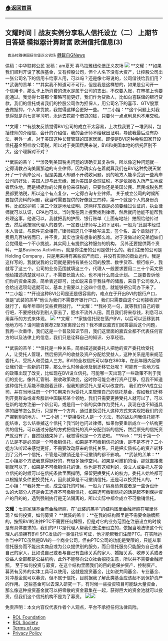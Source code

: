 ###  [:house:返回首頁](https://github.com/ourhimalayas/txt)
---


## 文耀时间｜战友实例分享私人信托设立（二） 上期节目答疑 模拟器计算财富 欧洲信托信息(3)
` 喜马拉雅德国纽伦堡正义农场` [轉載自GNews](https://gnews.org/zh-hans/1994172/)

供稿：中华联邦公民
发稿：am夏天
喜马拉雅纽伦堡正义农场
![](https://assets.gnews.org/wp-content/uploads/2022/02/800-3.png)
**文耀：**如果我们顺利开设了家族基金，又有控股公司，但个人名下没有大资产，让控股公司出一张公司名下的信用卡给家人用，可以吗？还是像七哥说的，公司借钱给我们用？
**武装的羔羊：**其实我不知道可不可行，但是我是这样想的，如果是公司开一个信用卡，那么卡上所消费的流水是属于公司的支出，不仅要入账，在审核上也要能通过。我觉得七哥那个策略可能更好，我们作为贷款人，比如向喜联储的银行贷款，我们的信托或者我们的控股公司作为担保人，用公司名下的喜币、GTV股票去做抵押，个人拿贷款，我觉得这样会更好一些。
**二小姐：**这个问题上对我觉得就是向七哥学习吧，永远去花那个借贷的钱，只要付一点点利息也不用交税。

**文耀：**有战友反馈觉得BVI公司的成立不太容易，上次找我要了一堆资料，包括律师的介绍信、会计的介绍信，我的会计师不给我出证明，导致我最后没有办法，另外一点，对于美国这种长臂管辖的国家居民，即便是BVI这种免税国家开设信托基金照样收公司税，所以对于美国居民来说，BVI和美国本地的信托区别不大，这个理解对不对？

**武装的羔羊：**涉及到美国税务问题的话确实其复杂性，所以像这种问题就一定得请教咨询美国那边的专业律师，因为确实存在着就算我们在BVI这种免税天堂开了一个离岸公司，但是美国人却避不开税收问题，别的地方人能享受到一些离岸公司的好处，美国人却与此无缘，因为美国是全球征税，不是依据收入所产生地或者居住地，而是根据你的公民身份来征税的，只要你还是美国公民、居民或税务居民都要纳税，所以这个有点复杂，一定得咨询专业律师。
关于成立公司的时候所要提供资料的问题，我当时需要提供的好像就三四种，第一个就是个人的身份资料，比如说护照；第二个就是地址证明，这两样东西是必须要经过认证的，执业律师就可以认证，CPA也可以。当时我在网上搜索找到律师，然后就问他能不能帮我处理这事，他说可以，我就把我的护照、银行账单（上面有地址）拍照给他传过去，然后我按照代理人的要求，一定要让律师写上如下证明，一般为“此副本经过本人验证，与原件完全相符。”律师把这几个字给写进去，签个名、盖个章就好了，费用几百块钱而已，并不贵，其实也没有想象的那么难。对于没做过的兄弟姐妹们会觉得是一个不小挑战，其实网上有提供这种服务的机构。
另外还要提供两个资料，一是Business Activities，就是你注册的公司是做什么的。我们注册的公司是Holding Company，只是用来持有某些资产而已，并没有实际的商业运作。我是这样写的，我就说我的公司就是要持有某些公司的股票、数字货币、银行帐户，我就写了这三个。公司的业务范围就填这三个，代理人一般要求要用二三十个英文把他给描述清楚就可以了，不需要长篇大论，也不用什么商业计划。
二是要告诉他们你的资金来源，简单表述即可，比如说来自于我往年的储蓄，来自于公司收入，会给出选项勾选就可以，基本上需要以上这四个信息，就能够把公司办下来了。
**二小姐：**开设这种BVI公司是还是很容易的，难点在于开出BVI的银行户口，但是“武装的羔羊”他认为我们不需要开银行户口，我们只需要由这个公司接收资产就行了，每年年审时交些费用就行。
**文耀：**我补充一句，就等我们自己的银行吧，不要把钱存到别人家去了，肥水不流外人田。而且我们将来存钱，利息可以用喜币的方式来体现。
![](https://assets.gnews.org/wp-content/uploads/2022/02/image-1170.png)
**文耀：**家族信托现在落户BVI，以后可以迁移到其他地方吗？请问能否推荐2至3家离岸公司？我不建议嘉宾们回答最后这个问题，我再一次重申，我们这是一个普及知识节目，我们这里面的嘉宾全都不代表任何官方的以及法律上的信息，我们只是诠释自己的知识、分享经验。

**武装的羔羊：**信托是一种关系，简单描述就委托人把他的资产委托给受托人，让受托人管理，然后把资产的收益及资产分配给受益人，这种关系是用来规范委托人、受托人和受益人三方。BVI的全权信托可以存在360年，在此年限内足够让我们做一些新的打算，那么什么时候会涉及到迁移它处呢？
可能有一些地方性的政策出现了改变，比如现在BVI设立信托，可能哪一天出现了一些政策不利于我们的变化，像外汇管制、税收政策改变，这时你可能会进行资产迁移，但我不知道这种信托关系能不能跟着迁移，但我知道受托人是可以改变的。
我们在BVI成立公司，并在当地注册一个PTC用来作为受托人来管理自己的信托基金，假如我们迁移到开曼群岛或者希腊新中国联邦某个领地，我们只需要更换受托人就可以了，可以在新的地方注册一个新公司，或是用一个新的实体作为受托人，我现在也不知道具体的细节怎么执行，只是有一个方向，通过更换受托人这种方式来实现把我们的资产挪到别的地方。
**二小姐：**更换受托人是一个方法，有的战友问我信托能不能结束，怎么结束掉这个信托？我当时也问过律师，如果你要重新成立一个结构更优的信托，可以通过分配的方式把信托的资产分配到新的信托，然后原先的信托资产就没有了，自然就结束掉了，我觉得也是一个方法吧。
**Nick：**对于第一个方法是不是必须是一个可撤销信托，如果是不可撤销信托的话，是不是不行？二小姐方法听起来感觉更好，不需要改动原来的信托关系，只是把实质核心的资产转移到了另外一个信托，不管是可撤销还是不可撤销的都不影响。
**武装的羔羊：**二小姐那个方法我觉得挺好的，有很多操作空间。如果是可撤销的话，那就直接撤销就可以了，如果是不可撤销信托的话，你也是有这权利的，设立人或委托人在设立信托的时候可以在信托条款里面指明，保留更换受托人的权力，委托人始终都可以根据某条件更换受托人，因此就算是不可撤销信托，还是可以换受托人的。
**二小姐：**我补充一点，成立信托的时候，一般为了隔离债务或者是一些诉讼什么的大部分人还是会去选择不可撤销信托，如果选可撤销信托的话是起不到保护资产的目的的，遇到强制执行是无法隔离的，所以实际中都会成立不可撤销信托。

**文耀**：七哥家族基金有金融牌照，在“武装的羔羊”的结构图里金融牌照在哪里体现？如何投资，如何募资？
**武装的羔羊：**在我的结构图里是不需要金融牌照的，按照BVI的法律PTC不需要任何牌照，但是对它的业务范围在注册设立的时候是有具体要求的，我们的PTC是代理人帮我们去注册设立的，依据当地法律这个代理人必须拥有BVI SFC发放的一类信托许可证，他才能帮我们注册PTC。在实际运作当中PTC虽然是BVI的一个商业公司，但由PTC公司的功能是受限的，只能从事信托服务而不能出卖商品或为公众提供别的服务，而且信托服务只能服务自己或者自己的家人，比如说自己或者与自己有血缘关系的家人、婚姻关系、收养关系或者受益人全部都是公益机构，此外不能够向公众社会招揽生意，所以并不需要金融牌照。
至于如何投资与募资，在这个结构里面我们的目的是保护资产、控制资产。募资有另外的实体工具可以使用，这就是投资基金，比如说共同基金、专业基金、对冲基金就可以募资，但不属于信托，目前据我了解此类基金应该起不到保护资产的作用。
这些基金可以去深入研究一下，有时候一些投资项目可能缺大量资金，那么像这种投资基金就可以把零散的资金募集在一起，获得巨大的资金池就可以投资，但我们这个信托机构不是为了募资。
![](https://assets.gnews.org/wp-content/uploads/2022/02/image-1171.png)![](https://assets.gnews.org/wp-content/uploads/2022/02/德农二维码-23.png)
 

免责声明：本文内容仅代表作者个人观点，平台不承担任何法律风险。

- [ROL Foundation](https://rolfoundation.org/)
- [ROL Society](https://rolsociety.org/)
- [Terms of use](https://gnews.org/terms-of-use-3/)
- [Privacy Policy](https://gnews.org/privacy-policy/)

